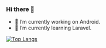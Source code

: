 ### Hi there 👋

- 🔭 I’m currently working on Android.
- 🌱 I’m currently learning Laravel.

[![Top Langs](https://github-readme-stats.vercel.app/api/top-langs/?username=RajKamani)](https://github.com/anuraghazra/github-readme-stats)
<!--
**RajKamani/RajKamani** is a ✨ _special_ ✨ repository because its `README.md` (this file) appears on your GitHub profile.

Here are some ideas to get you started:


- 👯 I’m looking to collaborate on ...
- 🤔 I’m looking for help with ...
- 💬 Ask me about ...
- 📫 How to reach me: ...
- 😄 Pronouns: ...
- ⚡ Fun fact: ...
-->

